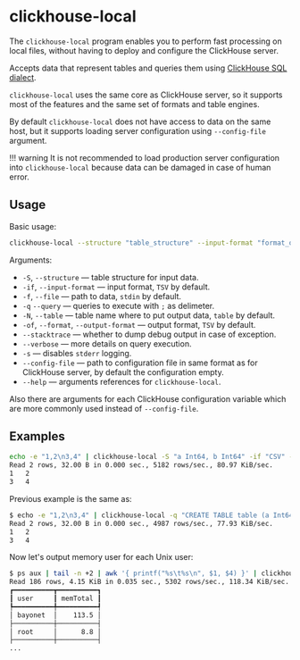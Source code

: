 <a name="utils-clickhouse-local"></a>

# clickhouse-local

The `clickhouse-local` program enables you to perform fast processing on local files, without having to deploy and configure the ClickHouse server.

Accepts data that represent tables and queries them using [ClickHouse SQL dialect](../../query_language/index.md#queries).

`clickhouse-local` uses the same core as ClickHouse server, so it supports most of the features and the same set of formats and table engines.

By default `clickhouse-local` does not have access to data on the same host, but it supports loading server configuration using `--config-file` argument.

!!! warning It is not recommended to load production server configuration into `clickhouse-local` because data can be damaged in case of human error.

## Usage

Basic usage:

```bash
clickhouse-local --structure "table_structure" --input-format "format_of_incoming_data" -q "query"
```

Arguments:

- `-S`, `--structure` — table structure for input data.
- `-if`, `--input-format` — input format, `TSV` by default.
- `-f`, `--file` — path to data, `stdin` by default.
- `-q` `--query` — queries to execute with `;` as delimeter.
- `-N`, `--table` — table name where to put output data, `table` by default.
- `-of`, `--format`, `--output-format` — output format, `TSV` by default.
- `--stacktrace` — whether to dump debug output in case of exception.
- `--verbose` — more details on query execution.
- `-s` — disables `stderr` logging.
- `--config-file` — path to configuration file in same format as for ClickHouse server, by default the configuration empty.
- `--help` — arguments references for `clickhouse-local`.

Also there are arguments for each ClickHouse configuration variable which are more commonly used instead of `--config-file`.

## Examples

```bash
echo -e "1,2\n3,4" | clickhouse-local -S "a Int64, b Int64" -if "CSV" -q "SELECT * FROM table"
Read 2 rows, 32.00 B in 0.000 sec., 5182 rows/sec., 80.97 KiB/sec.
1   2
3   4
```

Previous example is the same as:

```bash
$ echo -e "1,2\n3,4" | clickhouse-local -q "CREATE TABLE table (a Int64, b Int64) ENGINE = File(CSV, stdin); SELECT a, b FROM table; DROP TABLE table"
Read 2 rows, 32.00 B in 0.000 sec., 4987 rows/sec., 77.93 KiB/sec.
1   2
3   4
```

Now let's output memory user for each Unix user:

```bash
$ ps aux | tail -n +2 | awk '{ printf("%s\t%s\n", $1, $4) }' | clickhouse-local -S "user String, mem Float64" -q "SELECT user, round(sum(mem), 2) as memTotal FROM table GROUP BY user ORDER BY memTotal DESC FORMAT Pretty"
Read 186 rows, 4.15 KiB in 0.035 sec., 5302 rows/sec., 118.34 KiB/sec.
┏━━━━━━━━━━┳━━━━━━━━━━┓
┃ user     ┃ memTotal ┃
┡━━━━━━━━━━╇━━━━━━━━━━┩
│ bayonet  │    113.5 │
├──────────┼──────────┤
│ root     │      8.8 │
├──────────┼──────────┤
...
```